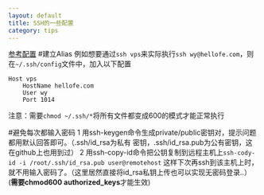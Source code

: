 ```yaml
---
layout: default
title: SSH的一些配置
category: tips
---
```

[参考配置](http://blog.sanctum.geek.nz/uses-for-ssh-config/)
#建立Alias
例如想要通过`ssh vps`来实际执行`ssh wy@hellofe.com`，则在`~/.ssh/config`文件中，加入以下配置

    Host vps
        HostName hellofe.com
        User wy
        Port 1014

注意：需要`chmod ~/.ssh/*`将所有文件都变成600的模式才能正常执行

#避免每次都输入密码
1 用ssh-keygen命令生成private/public密钥对，提示问题都用默认回答即可。（.ssh/id_rsa为私有
密钥，.ssh/id_rsa.pub为公有密钥，这在github上也用到过）
2 用ssh-copy-id命令把公钥复制到远程主机上`ssh-cody-id -i /root/.ssh/id_rsa.pub user@remotehost`
这样下次再ssh到该主机上时，就不用输入密码了。（这里居然直接将id_rsa私钥上传也可以实现无密码登录..）
(**需要chmod600 authorized_keys**才能生效)
